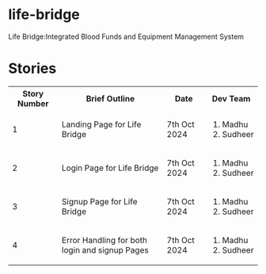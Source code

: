 # life-bridge
Life Bridge:Integrated Blood Funds and Equipment Management System

# Stories
<table>
    <tr>
        <th>Story Number</th>
        <th>Brief Outline</th>
        <th>Date</th>
        <th>Dev Team</th>
    </tr>
    <tr>
        <td>1</td>
        <td>Landing Page for Life Bridge</td>
        <td>7th Oct 2024</td>
        <td><ol><li>Madhu</li><li>Sudheer</li></ol></td>
    </tr>
    <tr>
        <td>2</td>
        <td>Login Page for Life Bridge</td>
        <td>7th Oct 2024</td>
        <td><ol><li>Madhu</li><li>Sudheer</li></ol></td>
    </tr>
    <tr>
        <td>3</td>
        <td>Signup Page for Life Bridge</td>
        <td>7th Oct 2024</td>
        <td><ol><li>Madhu</li><li>Sudheer</li></ol></td>
    </tr>
    <tr>
        <td>4</td>
        <td>Error Handling for both login and signup Pages</td>
        <td>7th Oct 2024</td>
        <td><ol><li>Madhu</li><li>Sudheer</li></ol></td>
    </tr>
</table>